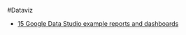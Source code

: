 #Dataviz

- [15 Google Data Studio example reports and dashboards](https://supermetrics.com/blog/google-data-studio-example-reports-and-dashboards)
